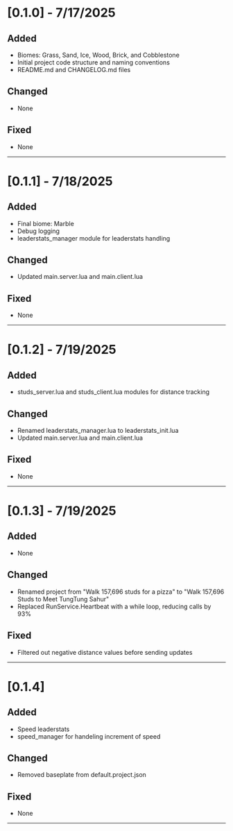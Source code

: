 # [0.1.0] - 7/17/2025

## Added
- Biomes: Grass, Sand, Ice, Wood, Brick, and Cobblestone  
- Initial project code structure and naming conventions  
- README.md and CHANGELOG.md files

## Changed
- None

## Fixed
- None

---------------------------------------------------------------------------

# [0.1.1] - 7/18/2025

## Added
- Final biome: Marble  
- Debug logging  
- leaderstats_manager module for leaderstats handling

## Changed
- Updated main.server.lua and main.client.lua

## Fixed
- None

---------------------------------------------------------------------------

# [0.1.2] - 7/19/2025

## Added
- studs_server.lua and studs_client.lua modules for distance tracking

## Changed
- Renamed leaderstats_manager.lua to leaderstats_init.lua  
- Updated main.server.lua and main.client.lua

## Fixed
- None

---------------------------------------------------------------------------

# [0.1.3] - 7/19/2025

## Added
- None

## Changed
- Renamed project from "Walk 157,696 studs for a pizza" to "Walk 157,696 Studs to Meet TungTung Sahur"  
- Replaced RunService.Heartbeat with a while loop, reducing calls by 93%

## Fixed
- Filtered out negative distance values before sending updates

---------------------------------------------------------------------------

# [0.1.4] 

## Added
- Speed leaderstats
- speed_manager for handeling increment of speed

## Changed
- Removed baseplate from default.project.json

## Fixed
- None

---------------------------------------------------------------------------
